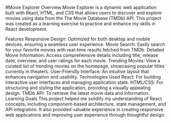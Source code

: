 #Movie Explorer
Overview
Movie Explorer is a dynamic web application built with React, HTML, and CSS that allows users to discover and explore movies using data from the The Movie Database (TMDb) API. This project was created as a learning exercise to practice and enhance my skills in React development.

Features
Responsive Design: Optimized for both desktop and mobile devices, ensuring a seamless user experience.
Movie Search: Easily search for your favorite movies with real-time results fetched from TMDb.
Detailed Movie Information: Access comprehensive details including title, release date, overview, and user ratings for each movie.
Trending Movies: View a curated list of trending movies on the homepage, showcasing popular titles currently in theaters.
User-Friendly Interface: An intuitive layout that enhances navigation and usability.
Technologies Used
React: For building interactive user interfaces and managing application state.
HTML/CSS: For structuring and styling the application, providing a visually appealing design.
TMDb API: To retrieve the latest movie data and information.
Learning Goals
This project helped me solidify my understanding of React concepts, including component-based architecture, state management, and API integration. It also provided valuable experience in creating responsive web applications and improving user experience through thoughtful design.
